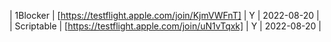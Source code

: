 | 1Blocker | [https://testflight.apple.com/join/KjmVWFnT] | Y | 2022-08-20 |
| Scriptable | [https://testflight.apple.com/join/uN1vTqxk] | Y | 2022-08-20 |
